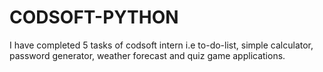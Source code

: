 # CODSOFT-PYTHON
I have completed 5 tasks of codsoft intern i.e  to-do-list, simple calculator, password generator, weather forecast and quiz game applications.
